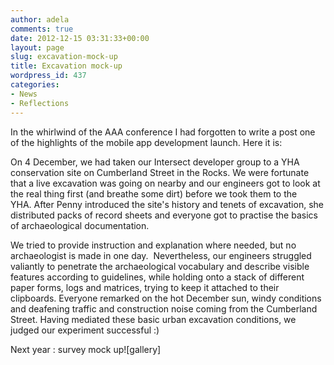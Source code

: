 ```yaml
---
author: adela
comments: true
date: 2012-12-15 03:31:33+00:00
layout: page
slug: excavation-mock-up
title: Excavation mock-up
wordpress_id: 437
categories:
- News
- Reflections
---
```


In the whirlwind of the AAA conference I had forgotten to write a post one of the highlights of the mobile app development launch. Here it is:

On 4 December, we had taken our Intersect developer group to a YHA conservation site on Cumberland Street in the Rocks. We were fortunate that a live excavation was going on nearby and our engineers got to look at the real thing first (and breathe some dirt) before we took them to the YHA. After Penny introduced the site's history and tenets of excavation, she distributed packs of record sheets and everyone got to practise the basics of archaeological documentation.

We tried to provide instruction and explanation where needed, but no archaeologist is made in one day.  Nevertheless, our engineers struggled valiantly to penetrate the archaeological vocabulary and describe visible features according to guidelines, while holding onto a stack of different paper forms, logs and matrices, trying to keep it attached to their clipboards. Everyone remarked on the hot December sun, windy conditions and deafening traffic and construction noise coming from the Cumberland Street. Having mediated these basic urban excavation conditions, we judged our experiment successful :)

Next year : survey mock up![gallery]
